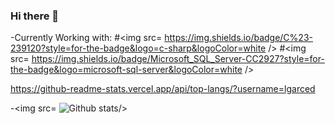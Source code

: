 ### Hi there 👋

<!--
**lgarced/lgarced** is a ✨ _special_ ✨ repository because its `README.md` (this file) appears on your GitHub profile.

Here are some ideas to get you started:

- 🔭 I’m currently working on ...
- 🌱 I’m currently learning ...
- 👯 I’m looking to collaborate on ...
- 🤔 I’m looking for help with ...
- 💬 Ask me about ...
- 📫 How to reach me: ...
- 😄 Pronouns: ...
- ⚡ Fun fact: ...
-->


-Currently Working with:
#<img src= https://img.shields.io/badge/C%23-239120?style=for-the-badge&logo=c-sharp&logoColor=white />  #<img src= https://img.shields.io/badge/Microsoft_SQL_Server-CC2927?style=for-the-badge&logo=microsoft-sql-server&logoColor=white />


https://github-readme-stats.vercel.app/api/top-langs/?username=lgarced



-<img src= ![Github stats](https://github-readme-stats.vercel.app/api?username=lgarced)/>



